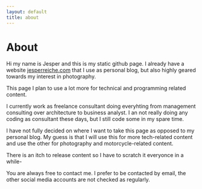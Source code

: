 ```yaml
---
layout: default
title: about
---
```


# About

Hi my name is Jesper and this is my static github page. I already have a website [jesperreiche.com](www.jesperreiche.com) that I use as personal blog, but also highly geared towards my interest in photography.

This page I plan to use a lot more for technical and programming related content.

I currently work as freelance consultant doing everyhting from management consulting over architecture to business analyst. I an not really doing any coding as consultant these days, but I still code some in my spare time.

I have not fully decided on where I want to take this page as opposed to my personal blog. My guess is that I will use this for more tech-related content and use the other for photography and motorcycle-related content. 

There is an itch to release content so I have to scratch it everyonce in a while-

You are always free to contact me. I prefer to be contacted by email, the other social media accounts are not checked as regularly.
